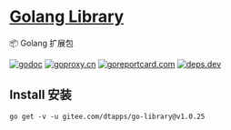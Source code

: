 <h1><a href="https://www.dtapp.net/">Golang Library</a></h1>

📦 Golang 扩展包

[comment]: <> (go)
[![godoc](https://pkg.go.dev/badge/gitee.com/dtapps/go-library?status.svg)](https://pkg.go.dev/gitee.com/dtapps/go-library)
[![goproxy.cn](https://goproxy.cn/stats/gitee.com/dtapps/go-library/badges/download-count.svg)](https://goproxy.cn/stats/gitee.com/dtapps/go-library)
[![goreportcard.com](https://goreportcard.com/badge/gitee.com/dtapps/go-library)](https://goreportcard.com/report/gitee.com/dtapps/go-library)
[![deps.dev](https://img.shields.io/badge/deps-go-red.svg)](https://deps.dev/go/gitee.com%2Fdtapps%2Fgo-library)

## Install 安装

```Importing
go get -v -u gitee.com/dtapps/go-library@v1.0.25
```
